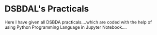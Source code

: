 # DSBDAL's Practicals
Here I have given all DSBDA practicals....which are coded with the help of using Python Programming Language in Jupyter Notebook....


